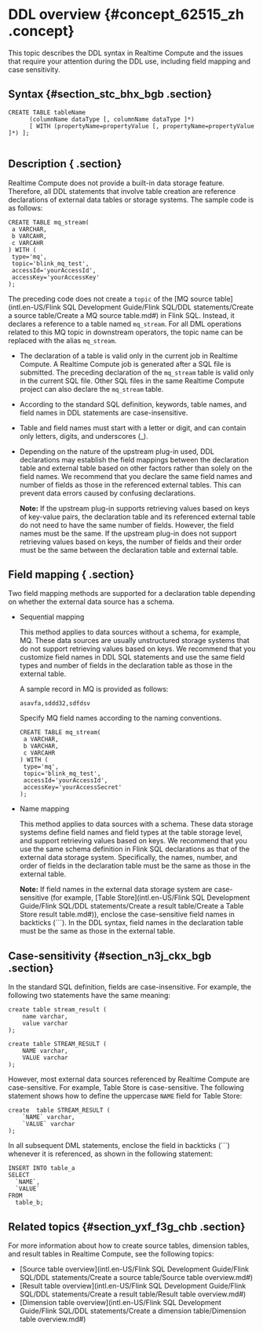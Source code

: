 # DDL overview {#concept_62515_zh .concept}

This topic describes the DDL syntax in Realtime Compute and the issues that require your attention during the DDL use, including field mapping and case sensitivity.

## Syntax {#section_stc_bhx_bgb .section}

```language-sql
CREATE TABLE tableName
      (columnName dataType [, columnName dataType ]*)
      [ WITH (propertyName=propertyValue [, propertyName=propertyValue ]*) ];
			
```

## Description { .section}

Realtime Compute does not provide a built-in data storage feature. Therefore, all DDL statements that involve table creation are reference declarations of external data tables or storage systems. The sample code is as follows:

```language-sql
CREATE TABLE mq_stream(
 a VARCHAR,
 b VARCAHR,
 c VARCAHR
) WITH (
 type='mq',
 topic='blink_mq_test',
 accessId='yourAccessId',
 accessKey='yourAccessKey'
);
```

The preceding code does not create a `topic` of the [MQ source table](intl.en-US/Flink SQL Development Guide/Flink SQL/DDL statements/Create a source table/Create a MQ source table.md#) in Flink SQL. Instead, it declares a reference to a table named `mq_stream`. For all DML operations related to this MQ topic in downstream operators, the topic name can be replaced with the alias `mq_stream`.

-   The declaration of a table is valid only in the current job in Realtime Compute. A Realtime Compute job is generated after a SQL file is submitted. The preceding declaration of the `mq_stream` table is valid only in the current SQL file. Other SQL files in the same Realtime Compute project can also declare the `mq_stream` table.
-   According to the standard SQL definition, keywords, table names, and field names in DDL statements are case-insensitive.
-   Table and field names must start with a letter or digit, and can contain only letters, digits, and underscores \(\_\).
-   Depending on the nature of the upstream plug-in used, DDL declarations may establish the field mappings between the declaration table and external table based on other factors rather than solely on the field names. We recommend that you declare the same field names and number of fields as those in the referenced external tables. This can prevent data errors caused by confusing declarations.

    **Note:** If the upstream plug-in supports retrieving values based on keys of key-value pairs, the declaration table and its referenced external table do not need to have the same number of fields. However, the field names must be the same. If the upstream plug-in does not support retrieving values based on keys, the number of fields and their order must be the same between the declaration table and external table.


## Field mapping { .section}

Two field mapping methods are supported for a declaration table depending on whether the external data source has a schema.

-   Sequential mapping

    This method applies to data sources without a schema, for example, MQ. These data sources are usually unstructured storage systems that do not support retrieving values based on keys. We recommend that you customize field names in DDL SQL statements and use the same field types and number of fields in the declaration table as those in the external table.

    A sample record in MQ is provided as follows:

    ```
    asavfa,sddd32,sdfdsv
    ```

    Specify MQ field names according to the naming conventions.

    ```language-sql
    CREATE TABLE mq_stream(
     a VARCHAR,
     b VARCHAR,
     c VARCAHR
    ) WITH (
     type='mq',
     topic='blink_mq_test',
     accessId='yourAccessId',
     accessKey='yourAccessSecret'
    );
    ```

-   Name mapping

    This method applies to data sources with a schema. These data storage systems define field names and field types at the table storage level, and support retrieving values based on keys. We recommend that you use the same schema definition in Flink SQL declarations as that of the external data storage system. Specifically, the names, number, and order of fields in the declaration table must be the same as those in the external table.

    **Note:** If field names in the external data storage system are case-sensitive \(for example, [Table Store](intl.en-US/Flink SQL Development Guide/Flink SQL/DDL statements/Create a result table/Create a Table Store result table.md#)\), enclose the case-sensitive field names in backticks \(```\). In the DDL syntax, field names in the declaration table must be the same as those in the external table.


## Case-sensitivity {#section_n3j_ckx_bgb .section}

In the standard SQL definition, fields are case-insensitive. For example, the following two statements have the same meaning:

```language-sql
create table stream_result (
    name varchar,
    value varchar
);
```

```language-sql
create table STREAM_RESULT (
    NAME varchar,
    VALUE varchar
);
```

However, most external data sources referenced by Realtime Compute are case-sensitive. For example, Table Store is case-sensitive. The following statement shows how to define the uppercase `NAME` field for Table Store:

```language-sql
create  table STREAM_RESULT (
    `NAME` varchar,
    `VALUE` varchar
);
```

In all subsequent DML statements, enclose the field in backticks \(```\) whenever it is referenced, as shown in the following statement:

```language-sql
INSERT INTO table_a
SELECT
  `NAME`,
  `VALUE`
FROM
  table_b;
```

## Related topics {#section_yxf_f3g_chb .section}

For more information about how to create source tables, dimension tables, and result tables in Realtime Compute, see the following topics:

-   [Source table overview](intl.en-US/Flink SQL Development Guide/Flink SQL/DDL statements/Create a source table/Source table overview.md#)
-   [Result table overview](intl.en-US/Flink SQL Development Guide/Flink SQL/DDL statements/Create a result table/Result table overview.md#)
-   [Dimension table overview](intl.en-US/Flink SQL Development Guide/Flink SQL/DDL statements/Create a dimension table/Dimension table overview.md#)

